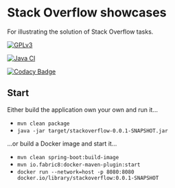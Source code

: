 # Stack Overflow showcases
For illustrating the solution of Stack Overflow tasks.

[![GPLv3](https://img.shields.io/badge/licence-GPLv3-brightgreen.svg)](http://www.gnu.org/licenses/gpl-3.0.html)

[![Java CI](https://github.com/mle-enso/stackoverflow/actions/workflows/maven.yml/badge.svg)](https://github.com/mle-enso/stackoverflow/actions/workflows/maven.yml)

[![Codacy Badge](https://api.codacy.com/project/badge/Grade/8d59d011cddc40afb612f3008b5d4d56)](https://app.codacy.com/gh/mle-enso/stackoverflow?utm_source=github.com&utm_medium=referral&utm_content=mle-enso/stackoverflow&utm_campaign=Badge_Grade_Settings)

## Start

Either build the application own your own and run it…

* `mvn clean package`
* `java -jar target/stackoverflow-0.0.1-SNAPSHOT.jar`

…or build a Docker image and start it…

* `mvn clean spring-boot:build-image`
* `mvn io.fabric8:docker-maven-plugin:start`
* `docker run --network=host -p 8080:8080 docker.io/library/stackoverflow:0.0.1-SNAPSHOT`

